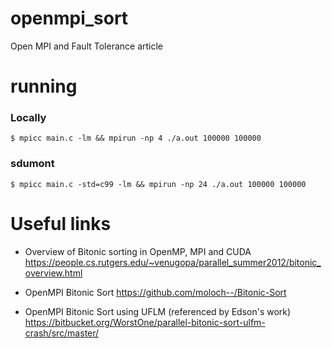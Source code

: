 # openmpi_sort
Open MPI and Fault Tolerance article

# running

### Locally
```
$ mpicc main.c -lm && mpirun -np 4 ./a.out 100000 100000
```
### sdumont
```
$ mpicc main.c -std=c99 -lm && mpirun -np 24 ./a.out 100000 100000
```

# Useful links

* Overview of Bitonic sorting in OpenMP, MPI and CUDA
https://people.cs.rutgers.edu/~venugopa/parallel_summer2012/bitonic_overview.html

* OpenMPI Bitonic Sort
https://github.com/moloch--/Bitonic-Sort

* OpenMPI Bitonic Sort using UFLM (referenced by Edson's work)
https://bitbucket.org/WorstOne/parallel-bitonic-sort-ulfm-crash/src/master/